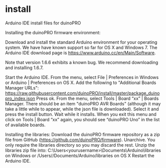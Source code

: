 # install
Arduino IDE install files for duinoPRO

Installing the duinoPRO firmware environment:

Download and install the standard Arduino environment for your operating system. We have have known support so far for OS X and Windows 7.  The Arduino IDE download page is https://www.arduino.cc/en/Main/Software.  

Note that version 1.6.6 exhibits a known bug.  We recommend downloading and installing 1.6.7.
 
Start the Arduino IDE.
From the menu, select File | Preferences in Windows or Arduino | Preferences on OS X.
Add the following to "Additional Boards Manager URLs": https://raw.githubusercontent.com/duinoPRO/install/master/package_duinopro_index.json
Press ok.
From the menu, select Tools | Board “xx” | Boards Manager.
There should be an item "duinoPRO AVR Boards" (although it may take a little while to appear, while the json file is downloaded).  Select it and press the install button.  Wait while it installs.
When you exit this menu and click on Tools | Board “xx” again, you should see “duinoPRO Uno” in the list of available boards.

Installing the libraries:
Download the duinoPRO firmware repository as a zip file from GitHub (https://github.com/duinoPRO/firmware).
Unarchive.  You only require the libraries directory so you may discard the rest.
Unzip the libraries zip file into: 
C:\Users\<yourusername>\Documents\Arduino\libraries on Windows
or
/Users/<yourusername>/Documents/Arduino/libraries on OS X
Restart the Arduino IDE.  

